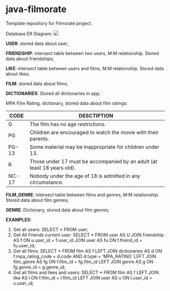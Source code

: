 # java-filmorate
Template repository for Filmorate project.

Database ER Diagram:
![](https://github.com/culto90/java-filmorate/blob/main/filmorate_er_diagram.PNG)

**USER**: stored data about user;

**FRIENDSHIP**: intersect table between two users, M:M relationship. Stored data about friendships;

**LIKE**: intersect table between users and films, M:M relationship. Stored data about likes;

**FILM**: stored data about films;

**DICTIONARIES**: Stored all dictionaries in app;


MPA Film Rating, dictionary, stored data about film ratings:


| CODE | DESCTIPTION                                                              |
|------|--------------------------------------------------------------------------|
| G    | The film has no age restrictions.                                        |
|   PG   | Children are encouraged to watch the movie with their parents.           |
|  PG-13    | Some material may be inappropriate for children under 13.                |
|    R  | Those under 17 must be accompanied by an adult (at least 18 years old).  |
|    NC-17  | Nobody under the age of 18 is admitted in any circumstance.              |          

**FILM_GENRE**: intersect table between films and genres, M:M relationship. Stored data about film genres;

**GENRE**: Dictionary, stored data about film genres;

**EXAMPLES:**
1. Get all users:
SELECT * FROM user;
2. Get All Friends current user:
SELECT * 
FROM user AS U 
  JOIN friendship AS f ON u.user_id = f.user_id
  JOIN user AS fu ON f.friend_id = fu.user_id;
3. Get all films:
SELECT * 
FROM film AS f
  LEFT JOIN dictionaries AS d ON f.mpa_rating_code = d.code AND d.type = 'MPA_RATING'
  LEFT JOIN film_genre AS fg ON f.film_id = fg.film_id
  LEFT JOIN genre AS g ON fg.genre_id = g.genre_id;
4. Get all films and likes and users:
SELECT *
FROM film AS f
  LEFT JOIN like AS l ON f.film_id = l.film_id
  LEFT JOIN user AS u ON l.user_id = u.user_id;
